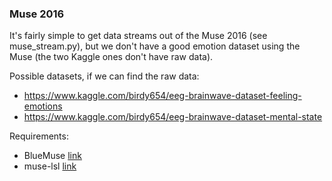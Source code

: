 ### Muse 2016

It's fairly simple to get data streams out of the Muse 2016 (see muse_stream.py), but we don't have a good emotion dataset using the Muse (the two Kaggle ones don't have raw data).

Possible datasets, if we can find the raw data:
- https://www.kaggle.com/birdy654/eeg-brainwave-dataset-feeling-emotions
- https://www.kaggle.com/birdy654/eeg-brainwave-dataset-mental-state

Requirements:
- BlueMuse [link](https://github.com/kowalej/BlueMuse)
- muse-lsl [link](https://github.com/alexandrebarachant/muse-lsl)
